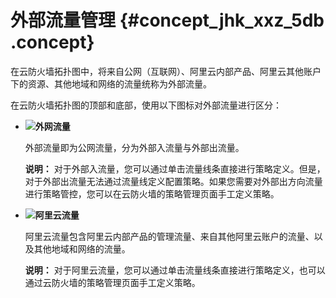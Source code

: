 # 外部流量管理 {#concept_jhk_xxz_5db .concept}

在云防火墙拓扑图中，将来自公网（互联网）、阿里云内部产品、阿里云其他账户下的资源、其他地域和网络的流量统称为外部流量。

在云防火墙拓扑图的顶部和底部，使用以下图标对外部流量进行区分：

-   ![](http://static-aliyun-doc.oss-cn-hangzhou.aliyuncs.com/assets/img/7761/1654_zh-CN.png)**外网流量**

    外部流量即为公网流量，分为外部入流量与外部出流量。

    **说明：** 对于外部入流量，您可以通过单击流量线条直接进行策略定义。但是，对于外部出流量无法通过流量线定义配置策略。如果您需要对外部出方向流量进行策略管控，您可以在云防火墙的策略管理页面手工定义策略。

-   ![](http://static-aliyun-doc.oss-cn-hangzhou.aliyuncs.com/assets/img/7761/1655_zh-CN.png)**阿里云流量**

    阿里云流量包含阿里云内部产品的管理流量、来自其他阿里云账户的流量、以及其他地域和网络的流量。

    **说明：** 对于阿里云流量，您可以通过单击流量线条直接进行策略定义，也可以通过云防火墙的策略管理页面手工定义策略。


